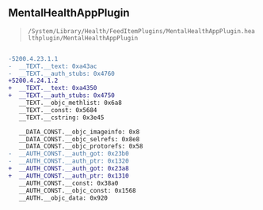 ## MentalHealthAppPlugin

> `/System/Library/Health/FeedItemPlugins/MentalHealthAppPlugin.healthplugin/MentalHealthAppPlugin`

```diff

-5200.4.23.1.1
-  __TEXT.__text: 0xa43ac
-  __TEXT.__auth_stubs: 0x4760
+5200.4.24.1.2
+  __TEXT.__text: 0xa4350
+  __TEXT.__auth_stubs: 0x4750
   __TEXT.__objc_methlist: 0x6a8
   __TEXT.__const: 0x5684
   __TEXT.__cstring: 0x3e45

   __DATA_CONST.__objc_imageinfo: 0x8
   __DATA_CONST.__objc_selrefs: 0x8e8
   __DATA_CONST.__objc_protorefs: 0x58
-  __AUTH_CONST.__auth_got: 0x23b0
-  __AUTH_CONST.__auth_ptr: 0x1320
+  __AUTH_CONST.__auth_got: 0x23a8
+  __AUTH_CONST.__auth_ptr: 0x1310
   __AUTH_CONST.__const: 0x38a0
   __AUTH_CONST.__objc_const: 0x1568
   __AUTH.__objc_data: 0x920

```
